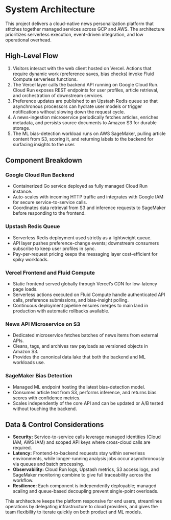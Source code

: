 # System Architecture

This project delivers a cloud-native news personalization platform that stitches together managed services across GCP and AWS. The architecture prioritizes serverless execution, event-driven integration, and low operational overhead.

## High-Level Flow

1. Visitors interact with the web client hosted on Vercel. Actions that require dynamic work (preference saves, bias checks) invoke Fluid Compute serverless functions.
2. The Vercel layer calls the backend API running on Google Cloud Run. Cloud Run exposes REST endpoints for user profiles, article retrieval, and orchestration of downstream services.
3. Preference updates are published to an Upstash Redis queue so that asynchronous processors can hydrate user models or trigger notifications without slowing down the request cycle.
4. A news-ingestion microservice periodically fetches articles, enriches metadata, and persists source documents to Amazon S3 for durable storage.
5. The ML bias-detection workload runs on AWS SageMaker, pulling article content from S3, scoring it, and returning labels to the backend for surfacing insights to the user.

## Component Breakdown

### Google Cloud Run Backend
- Containerized Go service deployed as fully managed Cloud Run instance.
- Auto-scales with incoming HTTP traffic and integrates with Google IAM for secure service-to-service calls.
- Coordinates data retrieval from S3 and inference requests to SageMaker before responding to the frontend.

### Upstash Redis Queue
- Serverless Redis deployment used strictly as a lightweight queue.
- API layer pushes preference-change events; downstream consumers subscribe to keep user profiles in sync.
- Pay-per-request pricing keeps the messaging layer cost-efficient for spiky workloads.

### Vercel Frontend and Fluid Compute
- Static frontend served globally through Vercel’s CDN for low-latency page loads.
- Serverless actions executed on Fluid Compute handle authenticated API calls, preference submissions, and bias-insight polling.
- Continuous deployment pipeline ensures merges to main land in production with automatic rollbacks available.

### News API Microservice on S3
- Dedicated microservice fetches batches of news items from external APIs.
- Cleans, tags, and archives raw payloads as versioned objects in Amazon S3.
- Provides the canonical data lake that both the backend and ML workloads use.

### SageMaker Bias Detection
- Managed ML endpoint hosting the latest bias-detection model.
- Consumes article text from S3, performs inference, and returns bias scores with confidence metrics.
- Scales independently of the core API and can be updated or A/B tested without touching the backend.

## Data & Control Considerations

- **Security:** Service-to-service calls leverage managed identities (Cloud IAM, AWS IAM) and scoped API keys where cross-cloud calls are required.
- **Latency:** Frontend-to-backend requests stay within serverless environments, while longer-running analysis jobs occur asynchronously via queues and batch processing.
- **Observability:** Cloud Run logs, Upstash metrics, S3 access logs, and SageMaker monitoring combine to give full traceability across the workflow.
- **Resilience:** Each component is independently deployable; managed scaling and queue-based decoupling prevent single-point overloads.

This architecture keeps the platform responsive for end users, streamlines operations by delegating infrastructure to cloud providers, and gives the team flexibility to iterate quickly on both product and ML models.
